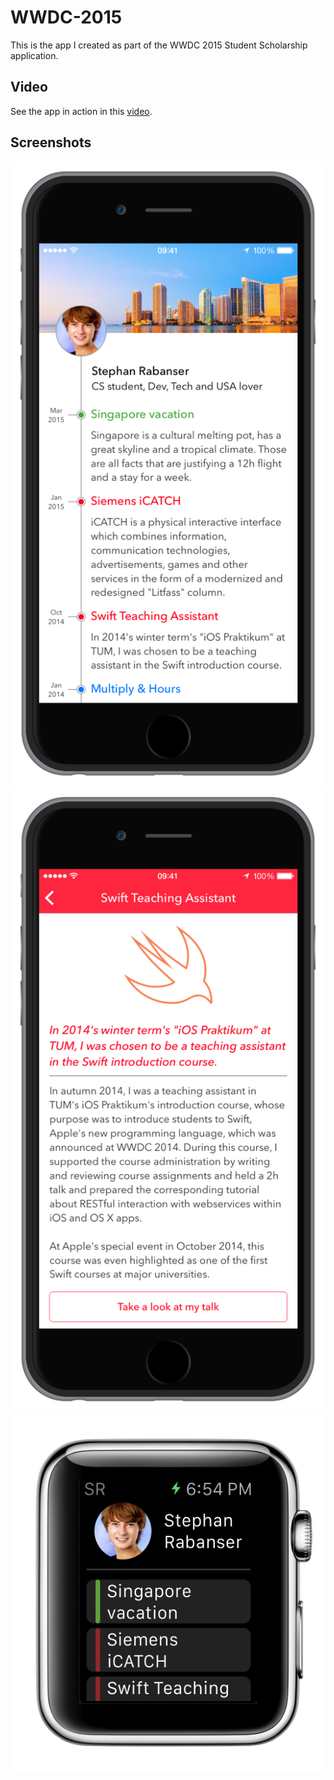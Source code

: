 # WWDC-2015

This is the app I created as part of the WWDC 2015 Student Scholarship application.

## Video

See the app in action in this [video](https://dl.dropboxusercontent.com/u/14601827/WWDC-2015-Scholarship.mp4).

## Screenshots

<img src="SR-1.PNG">
<img src="SR-2.PNG">
<img src="SR-W.PNG">
